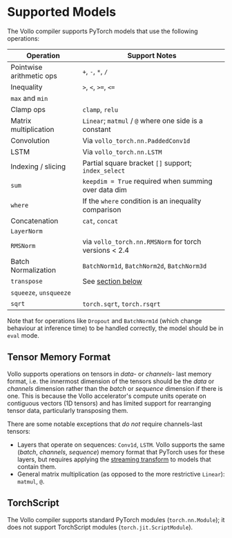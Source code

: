 # Supported Models

The Vollo compiler supports PyTorch models that use the following operations:

| Operation                | Support Notes                                         |
| ------------------------ | ----------------------------------------------------- |
| Pointwise arithmetic ops | `+`, `-`, `*`, `/`                                    |
| Inequality               | `>`, `<`, `>=`, `<=`                                  |
| `max` and `min`          |                                                       |
| Clamp ops                | `clamp`, `relu`                                       |
| Matrix multiplication    | `Linear`; `matmul` / `@` where one side is a constant |
| Convolution              | Via `vollo_torch.nn.PaddedConv1d`                     |
| LSTM                     | Via `vollo_torch.nn.LSTM`                             |
| Indexing / slicing       | Partial square bracket `[]` support; `index_select`   |
| `sum`                    | `keepdim = True` required when summing over data dim  |
| `where`                  | If the `where` condition is an inequality comparison  |
| Concatenation            | `cat`, `concat`                                       |
| `LayerNorm`              |                                                       |
| `RMSNorm`                | via `vollo_torch.nn.RMSNorm` for torch versions < 2.4 |
| Batch Normalization      | `BatchNorm1d`, `BatchNorm2d`, `BatchNorm3d`           |
| `transpose`              | See [section below](#tensor-memory-format)            |
| `squeeze`, `unsqueeze`   |                                                       |
| `sqrt`                   | `torch.sqrt`, `torch.rsqrt`                           |

Note that for operations like `Dropout` and `BatchNorm1d` (which change behaviour at inference time) to be handled correctly, the model should be in `eval` mode.

## Tensor Memory Format

Vollo supports operations on tensors in *data-* or *channels-* last memory
format, i.e. the innermost dimension of the tensors should be the *data* or
*channels* dimension rather than the *batch* or *sequence* dimension if there is
one.
This is because the Vollo accelerator's compute units operate on contiguous
vectors (1D tensors) and has limited support for rearranging tensor data,
particularly transposing them.

There are some notable exceptions that *do not* require channels-last tensors:

- Layers that operate on sequences: `Conv1d`, `LSTM`.
  Vollo supports the same (*batch*, *channels*, *sequence*) memory format that
  PyTorch uses for these layers, but requires applying the [streaming
  transform](example-2-cnn.md#using-the-streaming-transform) to models that
  contain them.
- General matrix multiplication (as opposed to the more restrictive `Linear`):
  `matmul`, `@`.

## TorchScript

The Vollo compiler supports standard PyTorch modules (`torch.nn.Module`); it
does not support TorchScript modules (`torch.jit.ScriptModule`).
